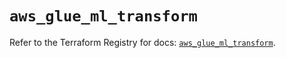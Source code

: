 # `aws_glue_ml_transform`

Refer to the Terraform Registry for docs: [`aws_glue_ml_transform`](https://registry.terraform.io/providers/hashicorp/aws/4.54.0/docs/resources/glue_ml_transform).

